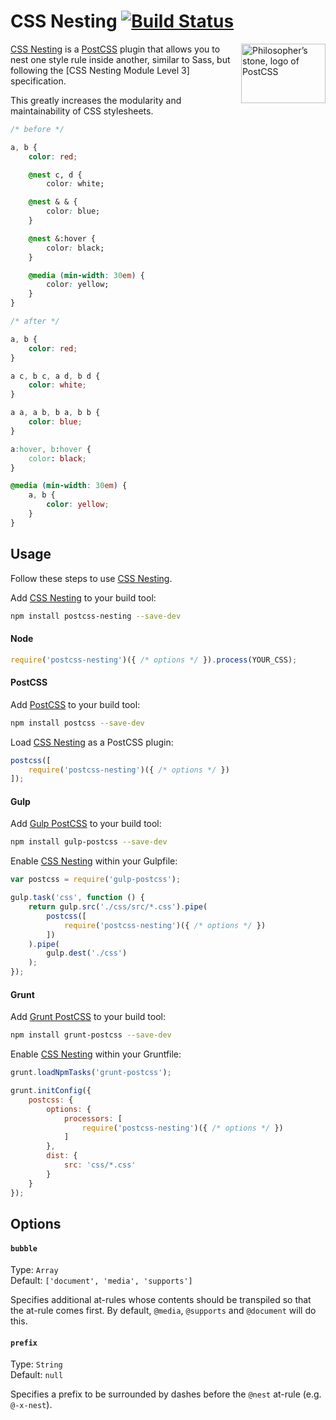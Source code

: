 # CSS Nesting [![Build Status][ci-img]][ci]

<img align="right" width="135" height="95" src="http://postcss.github.io/postcss/logo-leftp.png" title="Philosopher’s stone, logo of PostCSS">

[CSS Nesting] is a [PostCSS] plugin that allows you to nest one style rule inside another, similar to Sass, but following the [CSS Nesting Module Level 3] specification.

This greatly increases the modularity and maintainability of CSS stylesheets.

```css
/* before */

a, b {
    color: red;

    @nest c, d {
        color: white;

    @nest & & {
        color: blue;
    }

    @nest &:hover {
        color: black;
    }

    @media (min-width: 30em) {
        color: yellow;
    }
}

/* after */

a, b {
    color: red;
}

a c, b c, a d, b d {
    color: white;
}

a a, a b, b a, b b {
    color: blue;
}

a:hover, b:hover {
    color: black;
}

@media (min-width: 30em) {
    a, b {
        color: yellow;
    }
}
```

## Usage

Follow these steps to use [CSS Nesting].

Add [CSS Nesting] to your build tool:

```bash
npm install postcss-nesting --save-dev
```

#### Node

```js
require('postcss-nesting')({ /* options */ }).process(YOUR_CSS);
```

#### PostCSS

Add [PostCSS] to your build tool:

```bash
npm install postcss --save-dev
```

Load [CSS Nesting] as a PostCSS plugin:

```js
postcss([
    require('postcss-nesting')({ /* options */ })
]);
```

#### Gulp

Add [Gulp PostCSS] to your build tool:

```bash
npm install gulp-postcss --save-dev
```

Enable [CSS Nesting] within your Gulpfile:

```js
var postcss = require('gulp-postcss');

gulp.task('css', function () {
    return gulp.src('./css/src/*.css').pipe(
        postcss([
            require('postcss-nesting')({ /* options */ })
        ])
    ).pipe(
        gulp.dest('./css')
    );
});
```

#### Grunt

Add [Grunt PostCSS] to your build tool:

```bash
npm install grunt-postcss --save-dev
```

Enable [CSS Nesting] within your Gruntfile:

```js
grunt.loadNpmTasks('grunt-postcss');

grunt.initConfig({
    postcss: {
        options: {
            processors: [
                require('postcss-nesting')({ /* options */ })
            ]
        },
        dist: {
            src: 'css/*.css'
        }
    }
});
```


## Options

#### `bubble`

Type: `Array`  
Default: `['document', 'media', 'supports']`

Specifies additional at-rules whose contents should be transpiled so that the at-rule comes first. By default, `@media`, `@supports` and `@document` will do this.

#### `prefix`

Type: `String`  
Default: `null`

Specifies a prefix to be surrounded by dashes before the `@nest` at-rule (e.g. `@-x-nest`).

[ci]: https://travis-ci.org/jonathantneal/postcss-nesting
[ci-img]: https://travis-ci.org/jonathantneal/postcss-nesting.svg
[Gulp PostCSS]: https://github.com/postcss/gulp-postcss
[Grunt PostCSS]: https://github.com/nDmitry/grunt-postcss
[CSS Nesting]: https://github.com/jonathantneal/postcss-nesting
[PostCSS]: https://github.com/postcss/postcss
